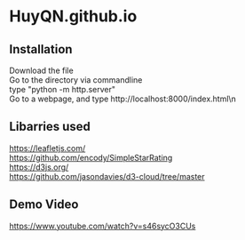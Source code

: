 # HuyQN.github.io

## Installation
Download the file<br>
Go to the directory via commandline<br>
type "python -m http.server"<br>
Go to a webpage, and type http://localhost:8000/index.html\n

## Libarries used

https://leafletjs.com/<br>
https://github.com/encody/SimpleStarRating<br>
https://d3js.org/<br>
https://github.com/jasondavies/d3-cloud/tree/master<br>
## Demo Video
https://www.youtube.com/watch?v=s46sycO3CUs
